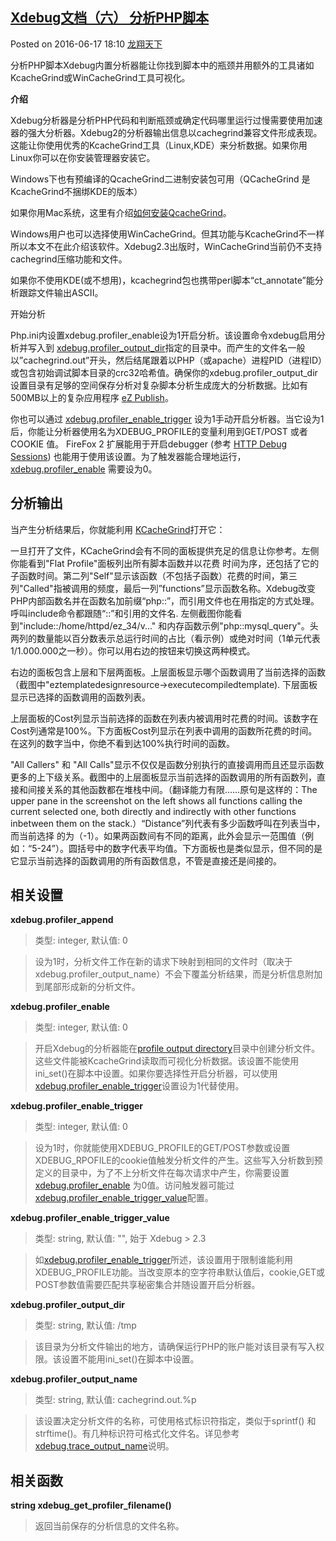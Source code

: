 ## [Xdebug文档（六） 分析PHP脚本][0] 

Posted on 2016-06-17 18:10 [龙翔天下][1] 

分析PHP脚本Xdebug内置分析器能让你找到脚本中的瓶颈并用额外的工具诸如KcacheGrind或WinCacheGrind工具可视化。

**介绍**

Xdebug分析器是分析PHP代码和判断瓶颈或确定代码哪里运行过慢需要使用加速器的强大分析器。Xdebug2的分析器输出信息以cachegrind兼容文件形成表现。这能让你使用优秀的KcacheGrind工具（Linux,KDE）来分析数据。如果你用Linux你可以在你安装管理器安装它。

Windows下也有预编译的QcacheGrind二进制安装包可用（QCacheGrind 是KcacheGrind不捆绑KDE的版本）

如果你用Mac系统，这里有介绍[如何安装QcacheGrind][4]。

Windows用户也可以选择使用WinCacheGrind。但其功能与KcacheGrind不一样所以本文不在此介绍该软件。Xdebug2.3出版时，WinCacheGrind当前仍不支持cachegrind压缩功能和文件。

如果你不使用KDE(或不想用)，kcachegrind包也携带perl脚本“ct_annotate”能分析跟踪文件输出ASCII。

开始分析

Php.ini内设置xdebug.profiler_enable设为1开启分析。该设置命令xdebug启用分析并写入到 [xdebug.profiler_output_dir][5]指定的目录中。而产生的文件名一般以”cachegrind.out”开头，然后结尾跟着以PHP（或apache）进程PID（进程ID）或包含初始调试脚本目录的crc32哈希值。确保你的xdebug.profiler_output_dir设置目录有足够的空间保存分析对复杂脚本分析生成庞大的分析数据。比如有500MB以上的复杂应用程序 [eZ Publish][6]。

你也可以通过 [xdebug.profiler_enable_trigger][7] 设为1手动开启分析器。当它设为1后，你能让分析器使用名为XDEBUG_PROFILE的变量利用到GET/POST 或者 COOKIE 值。 FireFox 2 扩展能用于开启debugger (参考 [HTTP Debug Sessions][8]) 也能用于使用该设置。为了触发器能合理地运行， [xdebug.profiler_enable][9] 需要设为0。

## 分析输出

当产生分析结果后，你就能利用 [KCacheGrind][10]打开它：

一旦打开了文件，KCacheGrind会有不同的面板提供充足的信息让你参考。左侧你能看到"Flat Profile"面板列出所有脚本函数并以花费 时间为序，还包括了它的子函数时间。第二列"Self"显示该函数（不包括子函数）花费的时间，第三列"Called"指被调用的频度，最后一列”functions”显示函数名称。Xdebug改变PHP内部函数名并在函数名加前缀“php::”，而引用文件也在用指定的方式处理。呼叫include命令都跟随“::”和引用的文件名. 左侧截图你能看到"include::/home/httpd/ez_34/v..." 和内存函数示例"php::mysql_query"。头两列的数量能以百分数表示总运行时间的占比（看示例）或绝对时间（1单元代表1/1.000.000之一秒）。你可以用右边的按钮来切换这两种模式。

右边的面板包含上层和下层两面板。上层面板显示哪个函数调用了当前选择的函数（截图中"eztemplatedesignresource->executecompiledtemplate). 下层面板显示已选择的函数调用的函数列表。

上层面板的Cost列显示当前选择的函数在列表内被调用时花费的时间。该数字在Cost列通常是100%。下方面板Cost列显示在列表中调用的函数所花费的时间。在这列的数字当中，你绝不看到达100%执行时间的函数。

"All Callers" 和 "All Calls"显示不仅仅是函数分别执行的直接调用而且还显示函数更多的上下级关系。截图中的上层面板显示当前选择的函数调用的所有函数列，直接和间接关系的其他函数都在堆栈中间。（翻译能力有限……原句是这样的：The upper pane in the screenshot on the left shows all functions calling the current selected one, both directly and indirectly with other functions inbetween them on the stack.）“Distance”列代表有多少函数呼叫在列表当中，而当前选择 的为（-1）。如果两函数间有不同的距离，此外会显示一范围值（例如：“5-24”）。圆括号中的数字代表平均值。下方面板也是类似显示，但不同的是它显示当前选择的函数调用的所有函数信息，不管是直接还是间接的。

## 相关设置

**xdebug.profiler_append**

> 类型: integer, 默认值: 0

> 设为1时，分析文件工作在新的请求下映射到相同的文件时（取决于xdebug.profiler_output_name）不会下覆盖分析结果，而是分析信息附加到尾部形成新的分析文件。

**xdebug.profiler_enable**

> 类型: integer, 默认值: 0

> 开启Xdebug的分析器能在[profile output directory][5]目录中创建分析文件。这些文件能被KcacheGrind读取而可视化分析数据。该设置不能使用ini_set()在脚本中设置。如果你要选择性开启分析器，可以使用 [xdebug.profiler_enable_trigger][7]设置设为1代替使用。

**xdebug.profiler_enable_trigger**

> 类型: integer, 默认值: 0

> 设为1时，你就能使用XDEBUG_PROFILE的GET/POST参数或设置XDEBUG_RPOFILE的cookie值触发分析文件的产生。这些写入分析数到预定义的目录中，为了不上分析文件在每次请求中产生，你需要设置[xdebug.profiler_enable][9] 为0值。访问触发器可能过[xdebug.profiler_enable_trigger_value][11]配置。

**xdebug.profiler_enable_trigger_value**

> 类型: string, 默认值: "", 始于 Xdebug > 2.3

> 如[xdebug.profiler_enable_trigger][7]所述，该设置用于限制谁能利用XDEBUG_PROFILE功能。当改变原本的空字符串默认值后，cookie,GET或POST参数值需要匹配共享秘密集合并随设置开启分析器。

**xdebug.profiler_output_dir**

> 类型: string, 默认值: /tmp

> 该目录为分析文件输出的地方，请确保运行PHP的账户能对该目录有写入权限。该设置不能用ini_set()在脚本中设置。

**xdebug.profiler_output_name**

> 类型: string, 默认值: cachegrind.out.%p

> 该设置决定分析文件的名称，可使用格式标识符指定，类似于sprintf() 和strftime()。有几种标识符可格式化文件名。详见参考[xdebug.trace_output_name][12]说明。

## 相关函数

**string xdebug_get_profiler_filename()**

> 返回当前保存的分析信息的文件名称。

[0]: http://www.cnblogs.com/xiwang6428/p/5594825.html
[1]: http://www.cnblogs.com/xiwang6428/
[2]: https://i.cnblogs.com/EditPosts.aspx?postid=5594825
[3]: #
[4]: http://www.tekkie.ro/computer-setup/how-to-install-kcachegrind-qcachegrind-on-mac-osx/
[5]: https://xdebug.org/docs/all_settings#profiler_output_dir
[6]: http://ez.no/
[7]: https://xdebug.org/docs/all_settings#profiler_enable_trigger
[8]: https://xdebug.org/docs/remote#firefox-ext
[9]: https://xdebug.org/docs/all_settings#profiler_enable
[10]: https://kcachegrind.github.io/
[11]: https://xdebug.org/docs/all_settings#profiler_enable_trigger_value
[12]: https://xdebug.org/docs/all_settings#trace_output_name